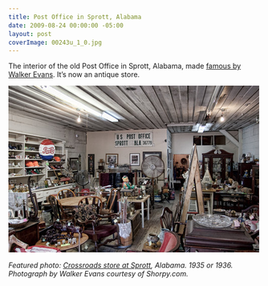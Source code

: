 ```yaml
---
title: Post Office in Sprott, Alabama
date: 2009-08-24 00:00:00 -05:00
layout: post
coverImage: 00243u_1_0.jpg
---
```


The interior of the old Post Office in Sprott, Alabama, made [famous by Walker Evans](http://www.shorpy.com/node/135?size=_original#caption). It’s now an antique store.

![](/assets/images/sprott.jpg)

_Featured photo: [Crossroads store at Sprott](http://www.shorpy.com/node/135), Alabama. 1935 or 1936. Photograph by Walker Evans courtesy of Shorpy.com._
